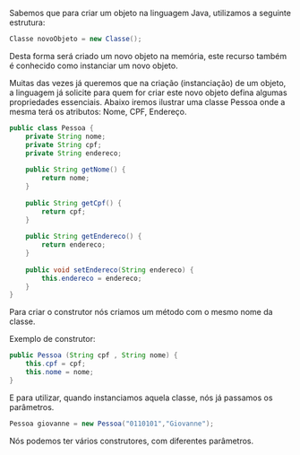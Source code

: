 Sabemos que para criar um objeto na linguagem Java, utilizamos a seguinte estrutura:

```java
Classe novoObjeto = new Classe();
```

Desta forma será criado um novo objeto na memória, este recurso também é conhecido como instanciar um novo objeto.

Muitas das vezes já queremos que na criação (instanciação) de um objeto, a linguagem já solicite para quem for criar este novo objeto defina algumas propriedades essenciais. Abaixo iremos ilustrar uma classe Pessoa onde a mesma terá os atributos: Nome, CPF, Endereço.

```java
public class Pessoa {  
    private String nome;  
    private String cpf;  
    private String endereco;  
  
    public String getNome() {  
        return nome;  
    }  
  
    public String getCpf() {  
        return cpf;  
    }  
  
    public String getEndereco() {  
        return endereco;  
    }  
  
    public void setEndereco(String endereco) {  
        this.endereco = endereco;  
    }  
}
```

Para criar o construtor nós criamos um método com o mesmo nome da classe.

Exemplo de construtor:

```java
public Pessoa (String cpf , String nome) {
	this.cpf = cpf;
	this.nome = nome;
}
```

E para utilizar, quando instanciamos aquela classe, nós já passamos os parâmetros.

```java
Pessoa giovanne = new Pessoa("0110101","Giovanne");
```

Nós podemos ter vários construtores, com diferentes parâmetros.